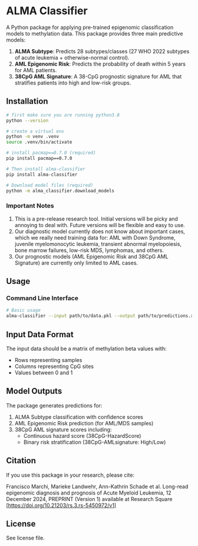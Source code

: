 
# ALMA Classifier

A Python package for applying pre-trained epigenomic classification models to methylation data. This package provides three main predictive models:

1. **ALMA Subtype**: Predicts 28 subtypes/classes (27 WHO 2022 subtypes of acute leukemia + otherwise-normal control).
2. **AML Epigenomic Risk**: Predicts the probability of death within 5 years for AML patients.
3. **38CpG AML Signature**: A 38-CpG prognostic signature for AML that stratifies patients into high and low-risk groups.

## Installation

```bash
# first make sure you are running python3.8
python --version

# create a virtual env
python -m venv .venv
source .venv/bin/activate

# install pacmap==0.7.0 (required)
pip install pacmap==0.7.0

# Then install alma-classifier
pip install alma-classifier

# Download model files (required)
python -m alma_classifier.download_models
```

### Important Notes
1. This is a pre-release research tool. Initial versions will be picky and annoying to deal with. Future versions will be flexible and easy to use.
2. Our diagnostic model currently does not know about important cases, which we really need training data for: AML with Down Syndrome, juvenile myelomonocytic leukemia, transient abnormal myelopoiesis, bone marrow failures, low-risk MDS, lymphomas, and others.
3. Our prognostic models (AML Epigenomic Risk and 38CpG AML Signature) are currently only limited to AML cases.

## Usage

### Command Line Interface

```bash
# Basic usage
alma-classifier --input path/to/data.pkl --output path/to/predictions.xlsx
```

## Input Data Format

The input data should be a matrix of methylation beta values with:
- Rows representing samples
- Columns representing CpG sites
- Values between 0 and 1

## Model Outputs

The package generates predictions for:
1. ALMA Subtype classification with confidence scores
2. AML Epigenomic Risk prediction (for AML/MDS samples)
3. 38CpG AML signature scores including:
   - Continuous hazard score (38CpG-HazardScore)
   - Binary risk stratification (38CpG-AMLsignature: High/Low)

## Citation

If you use this package in your research, please cite:

Francisco Marchi, Marieke Landwehr, Ann-Kathrin Schade et al. Long-read epigenomic diagnosis and prognosis of Acute Myeloid Leukemia, 12 December 2024, PREPRINT (Version 1) available at Research Square [https://doi.org/10.21203/rs.3.rs-5450972/v1]

## License

See license file.
